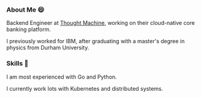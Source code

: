 
### About Me 😄

Backend Engineer at [Thought Machine](https://thoughtmachine.net/), working on their cloud-native core banking platform.

I previously worked for IBM, after graduating with a master's degree in physics from Durham University.

### Skills 🧰

I am most experienced with Go and Python.

I currently work lots with Kubernetes and distributed systems. 

<!--
**jcockbain/jcockbain** is a ✨ _special_ ✨ repository because its `README.md` (this file) appears on your GitHub profile.

Here are some ideas to get you started:

- 🔭 I’m currently working on ...
- 🌱 I’m currently learning ...
- 👯 I’m looking to collaborate on ...
- 🤔 I’m looking for help with ...
- 💬 Ask me about ...
- 📫 How to reach me: ...
- 😄 Pronouns: ...
- ⚡ Fun fact: ...
-->
